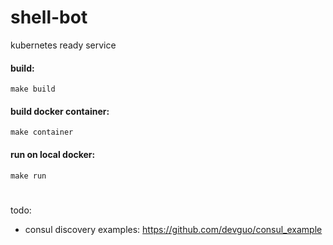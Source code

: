 # shell-bot

kubernetes ready service

#### build:

```
make build
```

#### build docker container:

```
make container
```

#### run on local docker:

```
make run
```

#

todo:

- consul discovery examples:
  https://github.com/devguo/consul_example
